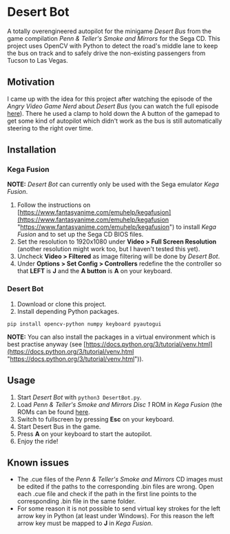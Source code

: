 # Desert Bot
A totally overengineered autopilot for the minigame *Desert Bus* from the game compilation *Penn & Teller's Smoke and Mirrors* for the Sega CD. This project uses OpenCV with Python to detect the road's middle lane to keep the bus on track and to safely drive the non-existing passengers from Tucson to Las Vegas.

## Motivation
I came up with the idea for this project after watching the episode of the *Angry Video Game Nerd* about *Desert Bus* (you can watch the full episode [here](https://www.youtube.com/watch?v=RFi2vcseEz8 "here")). There he used a clamp to hold down the A button of the gamepad to get some kind of autopilot which didn't work as the bus is still automatically steering to the right over time.

## Installation
### Kega Fusion
**NOTE:** *Desert Bot*  can currently only be used with the Sega emulator *Kega Fusion*.

1. Follow the instructions on [https://www.fantasyanime.com/emuhelp/kegafusion](https://www.fantasyanime.com/emuhelp/kegafusion "https://www.fantasyanime.com/emuhelp/kegafusion") to install *Kega Fusion* and to set up the Sega CD BIOS files.
1. Set the resolution to 1920x1080 under **Video > Full Screen Resolution** (another resolution might work too, but I haven't tested this yet).
1. Uncheck **Video > Filtered** as image filtering will be done by *Desert Bot*.
1. Under **Options > Set Config > Controllers** redefine the the controller so that **LEFT** is **J** and the **A button** is **A** on your keyboard.

### Desert Bot
1. Download or clone this project.
1. Install depending Python packages.

`pip install opencv-python numpy keyboard pyautogui`

**NOTE:** You can also install the packages in a virtual environment which is best practise anyway (see [https://docs.python.org/3/tutorial/venv.html](https://docs.python.org/3/tutorial/venv.html "https://docs.python.org/3/tutorial/venv.html")).

## Usage
1. Start *Desert Bot* with `python3 DesertBot.py`.
1. Load *Penn & Teller's Smoke and Mirrors Disc 1* ROM in *Kega Fusion* (the ROMs can be found [here](https://hiddenpalace.org/Penn_%26_Teller%27s_Smoke_and_Mirrors_(Apr_30,_1995_prototype)).
1. Switch to fullscreen by pressing **Esc** on your keyboard.
1. Start Desert Bus in the game.
1. Press **A** on your keyboard to start the autopilot.
1. Enjoy the ride!

## Known issues
- The .cue files of the *Penn & Teller's Smoke and Mirrors* CD images must be edited if the paths to the corresponding .bin files are wrong. Open each .cue file and check if the path in the first line points to the corresponding .bin file in the same folder.
- For some reason it is not possible to send virtual key strokes for the left arrow key in Python (at least under Windows). For this reason the left arrow key must be mapped to **J** in *Kega Fusion*.

